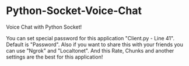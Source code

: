 # Python-Socket-Voice-Chat
Voice Chat with Python Socket!

You can set special password for this application "Client.py - Line 41". Default is "Password".
Also if you want to share this with your friends you can use "Ngrok" and "Localtonet".
And this Rate, Chunks and another settings are the best for this application!

